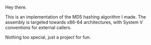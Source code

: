Hey there.


This is an implementation of the MD5 hashing algorithm I made. The assembly is targeted towards x86-64 architectures, with System V conventions for external callers.

Nothing too special, just a project for fun.
